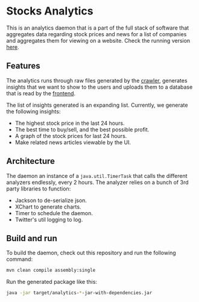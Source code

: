 # Stocks Analytics
This is an analytics daemon that is a part of the full stack of software that aggregates data regarding stock prices and news for a list of companies and aggregates them for viewing on a website. Check the running version [here](http://ec2-3-82-236-182.compute-1.amazonaws.com:8080/).

## Features
The analytics runs through raw files generated by the [crawler](https://github.com/ubiswal/crawlers.git), generates insights that we want to show to the users and uploads them to a database that is read by the [frontend](https://github.com/ubiswal/stocks-web.git).

The list of insights generated is an expanding list. Currently, we generate the following insights:
  - The highest stock price in the last 24 hours.
  - The best time to buy/sell, and the best possible profit. 
  - A graph of the stock prices for last 24 hours.
  - Make related news articles viewable by the UI.
  
## Architecture
The daemon an instance of a `java.util.TimerTask` that calls the different analyzers endlessly, every 2 hours. The analyzer relies on a bunch of 3rd party libraries to function:
  - Jackson to de-serialize json.
  - XChart to generate charts.
  - Timer to schedule the daemon.
  - Twitter's util logging to log.
  
## Build and run
To build the daemon, check out this repository and run the following command:
```bash
mvn clean compile assembly:single
```

Run the generated package like this:
```bash
java -jar target/analytics-*-jar-with-dependencies.jar
```


 